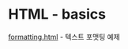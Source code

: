 # HTML - basics

[formatting.html](https://github.com/taehvvan/study-note/blob/main/HTML/basics/formatting.html) - 텍스트 포맷팅 예제

